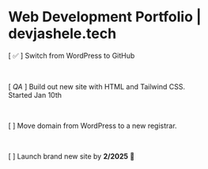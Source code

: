 # Web Development Portfolio | devjashele.tech

[ ✅ ] Switch from WordPress to GitHub

<br>

[ *QA* ] Build out new site with HTML and Tailwind CSS. <br>
Started Jan 10th

<br>

[ ] Move domain from WordPress to a new registrar.

<br>

[ ] Launch brand new site by **2/2025** 🎉
